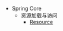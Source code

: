 
- Spring Core
	- 资源加载与访问
		- [Resource](https://github.com/xuchengsheng/spring-reading/blob/master/spring-resources/spring-resource/README.md)
